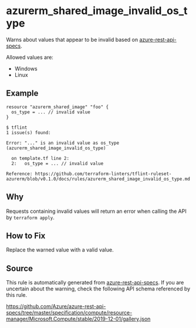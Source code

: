 <!--- This file generated by `tools/apispec-rule-gen/main.go`. DO NOT EDIT --->

# azurerm_shared_image_invalid_os_type

Warns about values that appear to be invalid based on [azure-rest-api-specs](https://github.com/Azure/azure-rest-api-specs).

Allowed values are:
- Windows
- Linux

## Example

```hcl
resource "azurerm_shared_image" "foo" {
  os_type = ... // invalid value
}
```

```
$ tflint
1 issue(s) found:

Error: "..." is an invalid value as os_type (azurerm_shared_image_invalid_os_type)

  on template.tf line 2:
  2:   os_type = ... // invalid value

Reference: https://github.com/terraform-linters/tflint-ruleset-azurerm/blob/v0.1.0/docs/rules/azurerm_shared_image_invalid_os_type.md

```

## Why

Requests containing invalid values will return an error when calling the API by `terraform apply`.

## How to Fix

Replace the warned value with a valid value.

## Source

This rule is automatically generated from [azure-rest-api-specs](https://github.com/Azure/azure-rest-api-specs). If you are uncertain about the warning, check the following API schema referenced by this rule.

https://github.com/Azure/azure-rest-api-specs/tree/master/specification/compute/resource-manager/Microsoft.Compute/stable/2019-12-01/gallery.json
